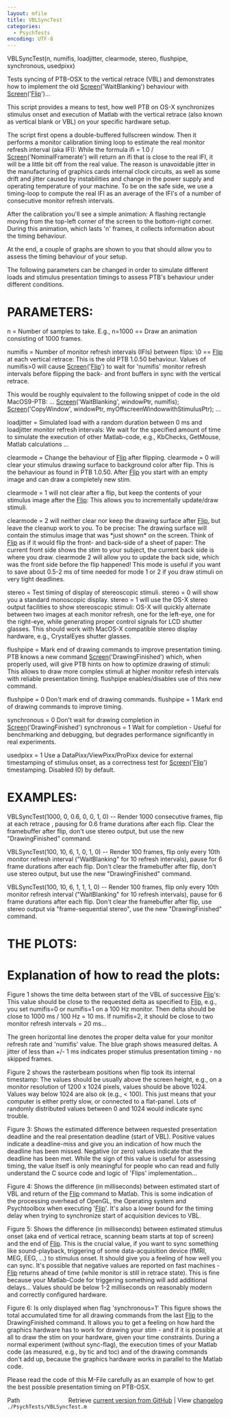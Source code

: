 ```yaml
---
layout: mfile
title: VBLSyncTest
categories:
  - PsychTests
encoding: UTF-8
---
```


VBLSyncTest(n, numifis, loadjitter, clearmode, stereo, flushpipe, synchronous, usedpixx)

Tests syncing of PTB-OSX to the vertical retrace (VBL) and demonstrates
how to implement the old [Screen](/docs/Screen)('WaitBlanking') behaviour with
[Screen](/docs/Screen)('[Flip](/docs/Flip)')...

This script provides a means to test, how well PTB on OS-X synchronizes
stimulus onset and execution of Matlab with the vertical retrace
(also known as vertical blank or VBL) on your specific hardware setup.

The script first opens a double-buffered fullscreen window. Then it
performs a monitor calibration timing loop to estimate the real monitor refresh
interval (aka IFI): While the formula ifi = 1.0 / [Screen](/docs/Screen)('NominalFramerate') will
return an ifi that is close to the real IFI, it will be a little bit off
from the real value. The reason is unavoidable jitter in the manufacturing of
graphics cards internal clock circuits, as well as some drift and jitter
caused by instabilities and change in the power supply and operating
temperature of your machine. To be on the safe side, we use a timing-loop
to compute the real IFI as an average of the IFI's of a number of consecutive
monitor refresh intervals.

After the calibration you'll see a simple animation: A flashing rectangle
moving from the top-left corner of the screen to the bottom-right corner.
During this animation, which lasts 'n' frames, it collects information
about the timing behaviour.

At the end, a couple of graphs are shown to you that should allow you to
assess the timing behaviour of your setup.

The following parameters can be changed in order to simulate different
loads and stimulus presentation timings to assess PTB's behaviour under
different conditions.


# PARAMETERS:

n = Number of samples to take. E.g., n=1000 == Draw an animation
consisting of 1000 frames.



numifis = Number of monitor refresh intervals (IFIs) between flips:
\0 == [Flip](/docs/Flip) at each vertical retrace: This is the old PTB 1.0.50 behaviour.
Values of numifis\>0 will cause [Screen](/docs/Screen)('[Flip](/docs/Flip)') to wait for 'numifis'
monitor refresh intervals before flipping the back- and front buffers in
sync with the vertical retrace.

This would be roughly equivalent to the following snippet of code in the old
MacOS9-PTB:
...
[Screen](/docs/Screen)('WaitBlanking', windowPtr, numifis);
[Screen](/docs/Screen)('CopyWindow', windowPtr, myOffscreenWindowwithStimulusPtr);
...



loadjitter = Simulated load with a random duration between 0 ms
and loadjitter monitor refresh intervals: We wait for the specified
amount of time to simulate the execution of other Matlab-code, e.g.,
KbChecks, GetMouse, Matlab calculations ...



clearmode = Change the behaviour of [Flip](/docs/Flip) after flipping.
clearmode = 0 will clear your stimulus drawing surface to background color after flip.
This is the behaviour as found in PTB 1.0.50. After [Flip](/docs/Flip) you start with an
empty image and can draw a completely new stim.

clearmode = 1 will not clear after a flip, but keep the contents of your stimulus
image after the [Flip](/docs/Flip): This allows you to incrementally update/draw stimuli.

clearmode = 2 will neither clear nor keep the drawing surface after [Flip](/docs/Flip), but leave the
cleanup work to you. To be precise: The drawing surface will contain the
stimulus image that was \*just shown\* on the screen. Think of [Flip](/docs/Flip) as if it would
flip the front- and back-side of a sheet of paper: The current front side
shows the stim to your subject, the current back side is where you draw.
clearmode 2 will allow you to update the back side, which was the front
side before the flip happened! This mode is useful if you want to save
about 0.5-2 ms of time needed for mode 1 or 2 if you draw stimuli on very
tight deadlines.


stereo = Test timing of display of stereoscopic stimuli.
stereo = 0 will show you a standard monoscopic display.
stereo = 1 will use the OS-X stereo output facilities to show stereoscopic
stimuli: OS-X will quickly alternate between two images at each monitor refresh,
one for the left-eye, one for the right-eye, while generating proper
control signals for LCD shutter glasses. This should work with MacOS-X
compatible stereo display hardware, e.g., CrystalEyes shutter glasses.


flushpipe = Mark end of drawing commands to improve presentation timing.
PTB knows a new command [Screen](/docs/Screen)('DrawingFinished') which, when properly used,
will give PTB hints on how to optimize drawing of stimuli: This allows to draw
more complex stimuli at higher monitor refesh intervals with reliable presentation
timing. flushpipe enables/disables use of this new command.

flushpipe = 0 Don't mark end of drawing commands.
flushpipe = 1 Mark end of drawing commands to improve timing.


synchronous = 0 Don't wait for drawing completion in [Screen](/docs/Screen)('DrawingFinished')
synchronous = 1 Wait for completion - Useful for benchmarking and debugging,
but degrades performance significantly in real experiments.


usedpixx = 1 Use a DataPixx/ViewPixx/ProPixx device for external
timestamping of stimulus onset, as a correctness test for [Screen](/docs/Screen)('[Flip](/docs/Flip)')
timestamping. Disabled (0) by default.


# EXAMPLES:

VBLSyncTest(1000, 0, 0.6, 0, 0, 1, 0) -- Render 1000 consecutive frames,
flip at each retrace , pausing for 0.6 frame durations after each flip.
Clear the framebuffer after flip, don't use stereo output, but use the new
"DrawingFinished" command.

VBLSyncTest(100, 10, 6, 1, 0, 1, 0) -- Render 100 frames,
flip only every 10th monitor refresh interval ("WaitBlanking" for 10 refresh intervals),
pause for 6 frame durations after each flip. Don't clear the framebuffer after
flip, don't use stereo output, but use the new "DrawingFinished" command.

VBLSyncTest(100, 10, 6, 1, 1, 1, 0) -- Render 100 frames,
flip only every 10th monitor refresh interval ("WaitBlanking" for 10 refresh intervals),
pause for 6 frame durations after each flip. Don't clear the framebuffer after
flip, use stereo output via "frame-sequential stereo", use the new "DrawingFinished" command.



# THE PLOTS:

# Explanation of how to read the plots:

Figure 1 shows the time delta between start of the VBL of successive
[Flip](/docs/Flip)'s: This value should be close to the requested delta as specified to
[Flip](/docs/Flip), e.g., you set numifis=0 or numifis=1 on a 100 Hz monitor. Then
delta should be close to 1000 ms / 100 Hz = 10 ms. If numifis=2, it
should be close to two monitor refresh intervals = 20 ms...

The green horizontal line denotes the proper delta value for your monitor
refresh rate and 'numifis' value. The blue graph shows measured deltas. A
jitter of less than +/- 1 ms indicates proper stimulus presentation timing -
no skipped frames.


Figure 2 shows the rasterbeam positions when flip took its internal
timestamp: The values should be usually above the screen height, e.g., on
a monitor resolution of 1200 x 1024 pixels, values should be above 1024.
Values way below 1024 are also ok (e.g., < 100). This just means that
your computer is either pretty slow, or connected to a flat-panel.
Lots of randomly distributed values between 0 and 1024 would indicate sync trouble.


Figure 3: Shows the estimated difference between requested presentation
deadline and the real presentation deadline (start of VBL). Positive
values indicate a deadline-miss and give you an indication of how much
the deadline has been missed. Negative (or zero) values indicate that the
deadline has been met. While the sign of this value is useful for assessing
timing, the value itself is only meaningful for people who can read and
fully understand the C source code and logic of 'Flips' implementation...

Figure 4: Shows the difference (in milliseconds) between estimated
start of VBL and return of the [Flip](/docs/Flip) command to Matlab. This is some
indication of the processing overhead of OpenGL, the Operating system and
Psychtoolbox when executing '[Flip](/docs/Flip)'. It's also a lower bound for the
timing delay when trying to synchronize start of acquisition devices to
VBL.

Figure 5: Shows the difference (in milliseconds) between estimated
stimulus onset (aka end of vertical retrace, scanning beam starts
at top of screen) and the end of [Flip](/docs/Flip). This is the crucial value, if you
want to sync something like sound-playback, triggering of some
data-acquisition device (fMRI, MEG, EEG, ...) to stimulus onset. It
should give you a feeling of how well you can sync. It's possible that
negative values are reported on fast machines - [Flip](/docs/Flip) returns ahead of
time (while monitor is still in retrace state). This is fine because your
Matlab-Code for triggering something will add additional delays... Values
should be below 1-2 milliseconds on reasonably modern and correctly
configured hardware.

Figure 6: Is only displayed when flag 'synchronous=1' This figure shows
the total accumulated time for all drawing commands from the last [Flip](/docs/Flip) to the
DrawingFinished command. It allows you to get a feeling on how hard the
graphics hardware has to work for drawing your stim - and if it is
possible at all to draw the stim on your hardware, given your time
constraints. During a normal experiment (without sync-flag), the
execution times of your Matlab code (as measured, e.g., by tic and toc)
and of the drawing commands don't add up, because the graphics hardware
works in parallel to the Matlab code.


Please read the code of this M-File carefully as an example of how to get
the best possible presentation timing on PTB-OSX.



<div class="code_header" style="text-align:right;">
  <span style="float:left;">Path&nbsp;&nbsp;</span> <span class="counter">Retrieve <a href=
  "https://raw.github.com/Psychtoolbox-3/Psychtoolbox-3/beta/./PsychTests/VBLSyncTest.m">current version from GitHub</a> | View <a href=
  "https://github.com/Psychtoolbox-3/Psychtoolbox-3/commits/beta/./PsychTests/VBLSyncTest.m">changelog</a></span>
</div>
<div class="code">
  <code>./PsychTests/VBLSyncTest.m</code>
</div>
